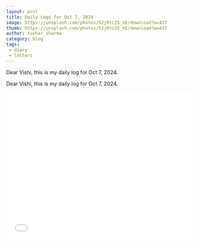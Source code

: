 ```yaml
---
layout: post
title: Daily Logs for Oct 7, 2024
image: https://unsplash.com/photos/52jRtc2S_VE/download?w=437
thumb: https://unsplash.com/photos/52jRtc2S_VE/download?w=437
author: tushar sharma
category: blog
tags:
 - diary
 - letters
---
```


Dear Vishi, this is my daily log for Oct 7, 2024.<!-- truncate_here --> 

Dear Vishi, this is my daily log for Oct 7, 2024.


<iframe
  id="dynamicIframe"
  style="position: relative; width: 100%; height: 400px;"
  src="{{ root_url }}/encrypted/{{ page.path | split:'/'  | last | replace: '.md' '' }}.html"
  frameborder="0"
  scrolling="no"
  allow="accelerometer; autoplay; encrypted-media; gyroscope; picture-in-picture"
  allowfullscreen
  title="Sample"
></iframe>

<script src="{{ root_url }}/js/resizeIframe.js"></script>